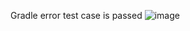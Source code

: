 Gradle error test case is passed 
![image]([https://github.com/user-attachments/assets/891a4285-7600-4eb3-a439-7e0bf3eff51a](https://github.com/oganaa2472/android-clean-architecture/blob/main/add_screen.png))

